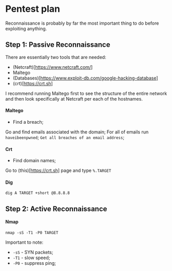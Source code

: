 # Pentest plan

Reconnaissance is probably by far the most important thing to do before exploiting anything.

## Step 1: Passive Reconnaissance

There are essentially two tools that are needed:
- (Netcraft)[https://www.netcraft.com/]
- Maltego
- (Databases)[https://www.exploit-db.com/google-hacking-database]
- (crt)[https://crt.sh]

I recommend running Maltego first to see the structure of the entire network and then
look specifically at Netcraft per each of the hostnames.

#### Maltego

- Find a breach;

Go and find emails associated with the domain;
For all of emails run `haveibeenpwned`;
`Get all breaches of an email address`;

#### Crt

- Find domain names;

Go to (this)[https://crt.sh] page and type
`%.TARGET`

#### Dig

`dig A TARGET +short @8.8.8.8`

## Step 2: Active Reconnaissance

#### Nmap

`nmap -sS -T1 -P0 TARGET`

Important to note:
- `-sS` - SYN packets;
- `-T1` - slow speed;
- `-P0` - suppress ping;
